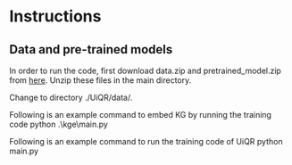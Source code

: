 # Instructions

## Data and pre-trained models
In order to run the code, first download data.zip and pretrained_model.zip from [here]([https://drive.google.com/drive/folders/1RlqGBMo45lTmWz9MUPTq-0KcjSd3ujxc?usp=sharing](https://drive.google.com/drive/folders/1Iqj9I3RMr-8vQtqSXsDp6-GNcT3UiHP-?dmr=1&ec=wgc-drive-globalnav-goto)). Unzip these files in the main directory.

Change to directory ./UiQR/data/. 

Following is an example command to embed KG by running the training code
python .\kge\main.py

Following is an example command to run the training code of UiQR
python main.py
